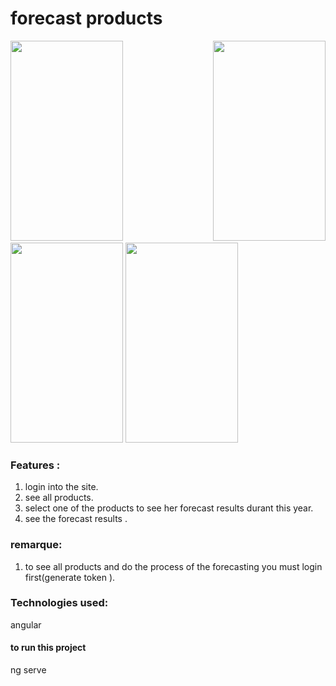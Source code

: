 # forecast products



<p align="justify">
<img src="https://raw.githubusercontent.com/ShathaCodes/LocMeet/main/start.png" width="180" height="320" />

<img src="https://raw.githubusercontent.com/architectureLogiciel/forecastui/login page.png" width="180" height="320" />

<img src="https://raw.githubusercontent.com/architectureLogiciel/forecastui/table products.png" width="180" height="320" />

<img src="https://raw.githubusercontent.com/architectureLogiciel/forecastui/forecat resultas.png" width="180" height="320" />
</p>

### Features :
1. login into the site.
2. see all products.
3. select one of the products to see her forecast results durant this year.
4. see the forecast results .

### remarque:
1. to see all products and do the process of the forecasting you must login first(generate token ).


### Technologies used: 
angular 
#### to run this project 
ng serve 
